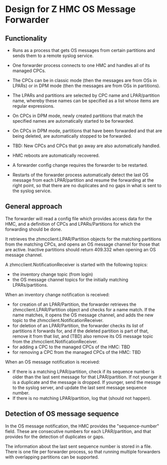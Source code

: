 # Design for Z HMC OS Message Forwarder

## Functionality

* Runs as a process that gets OS messages from certain partitions and sends them
  to a remote syslog service.

* One forwarder process connects to one HMC and handles all of its managed CPCs.

* The CPCs can be in classic mode (then the messages are from OSs in LPARs) or
  in DPM mode (then the messages are from OSs in partitions).

* The LPARs and partitions are selected by CPC name and LPAR/partition name,
  whereby these names can be specified as a list whose items are regular
  expressions.

* On CPCs in DPM mode, newly created partitions that match the specified names
  are automatically started to be forwarded.

* On CPCs in DPM mode, partitions that have been forwarded and that are being
  deleted, are automatically stopped to be forwarded.

* TBD: New CPCs and CPCs that go away are also automatically handled.

* HMC reboots are automatically recovered.

* A forwarder config change requires the forwarder to be restarted.

* Restarts of the forwarder process automatically detect the last OS message
  from each LPAR/partition and resume the forwarding at the right point,
  so that there are no duplicates and no gaps in what is sent to the syslog
  service.

## General approach

The forwarder will read a config file which provides access data for the HMC,
and a definition of CPCs and LPARs/Partitions for which the forwarding should
be done.

It retrieves the zhmcclient.LPAR/Partition objects for the matching partitions
from the matching CPCs, and opens an OS message channel for those that are active.
Inactive partitions should return 409.332 when opening an OS message channel.

A zhmcclient.NotificationReceiver is started with the following topics:
- the inventory change topic (from login)
- the OS message channel topics for the initially matching LPARs/partitions.

When an inventory change notification is received:
- for creation of an LPAR/Partition, the forwarder retrieves the
  zhmcclient.LPAR/Partition object and checks for a name match. If the name
  matches, it opens the OS message channel, and adds the new topic to the
  zhmcclient.NotificationReceiver.
- for deletion of an LPAR/Partition, the forwarder checks its list of partitions
  it forwards for, and if the deleted partition is part of that, remove it
  from that list, and (TBD) also remove its OS message topic from the
  zhmcclient.NotificationReceiver.
- for adding a CPC to the managed CPCs of the HMC: TBD
- for removing a CPC from the managed CPCs of the HMC: TBD

When an OS message notification is received:
- If there is a matching LPAR/partition, check if its sequence number is older
  than the last sent message for that LPAR/partition. If not younger it is a
  duplicate and the message is dropped.
  If younger, send the messge to the syslog server, and update the last sent
  message sequence number.
- If there is no matching LPAR/partition, log that (should not happen).

## Detection of OS message sequence

In the OS message notification, the HMC provides the
"sequence-number" field. These are consecutive numbers for each LPAR/partition,
and that provides for the detection of duplicates or gaps.

The information about the last sent sequence number is stored in a file.
There is one file per forwarder process, so that running multiple forwarders
with overlapping partitions can be supported.
